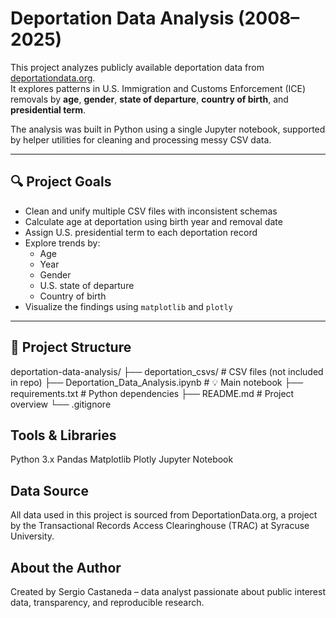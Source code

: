 # Deportation Data Analysis (2008–2025)

This project analyzes publicly available deportation data from [deportationdata.org](https://deportationdata.org/data/ice.html#sec-about).  
It explores patterns in U.S. Immigration and Customs Enforcement (ICE) removals by **age**, **gender**, **state of departure**, **country of birth**, and **presidential term**.

The analysis was built in Python using a single Jupyter notebook, supported by helper utilities for cleaning and processing messy CSV data.

---

## 🔍 Project Goals

- Clean and unify multiple CSV files with inconsistent schemas
- Calculate age at deportation using birth year and removal date
- Assign U.S. presidential term to each deportation record
- Explore trends by:
  - Age
  - Year
  - Gender
  - U.S. state of departure
  - Country of birth
- Visualize the findings using `matplotlib` and `plotly`

---

## 📁 Project Structure

deportation-data-analysis/
├── deportation_csvs/ # CSV files (not included in repo)
├── Deportation_Data_Analysis.ipynb # 💡 Main notebook
├── requirements.txt # Python dependencies
├── README.md # Project overview
└── .gitignore

## Tools & Libraries
Python 3.x
Pandas
Matplotlib
Plotly
Jupyter Notebook

## Data Source
All data used in this project is sourced from DeportationData.org, a project by the Transactional Records Access Clearinghouse (TRAC) at Syracuse University.

## About the Author
Created by Sergio Castaneda – data analyst passionate about public interest data, transparency, and reproducible research.
